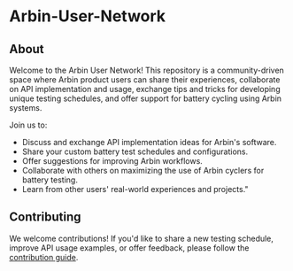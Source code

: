 # Arbin-User-Network

## About
Welcome to the Arbin User Network! This repository is a community-driven space where Arbin product users can share their experiences, collaborate on API implementation and usage, exchange tips and tricks for developing unique testing schedules, and offer support for battery cycling using Arbin systems.

Join us to:
* Discuss and exchange API implementation ideas for Arbin's software.
* Share your custom battery test schedules and configurations.
* Offer suggestions for improving Arbin workflows.
* Collaborate with others on maximizing the use of Arbin cyclers for battery testing.
* Learn from other users' real-world experiences and projects."

## Contributing
We welcome contributions! If you'd like to share a new testing schedule, improve API usage examples, or offer feedback, please follow the [contribution guide](https://github.com/Arbin-com/Arbin-User-Network/blob/main/CONTRIBUTION.md).
